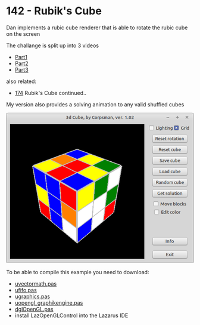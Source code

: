 # 142 - Rubik's Cube

Dan implements a rubic cube renderer that is able to rotate the rubic cube on the screen

The challange is split up into 3 videos
- [Part1](https://www.youtube.com/watch?v=9PGfL4t-uqE)
- [Part2](https://www.youtube.com/watch?v=EGmVulED_4M)
- [Part3](https://www.youtube.com/watch?v=8U2gsbNe1Uo)

also related:
- [174](https://www.youtube.com/watch?v=GbHGGYSwVvY&t=7318s) Rubik's Cube continued..

My version also provides a solving animation to any valid shuffled cubes

![](preview.png)

To be able to compile this example you need to download:

- [uvectormath.pas](https://github.com/PascalCorpsman/Examples/blob/master/data_control/uvectormath.pas)
- [ufifo.pas](https://github.com/PascalCorpsman/Examples/blob/master/data_control/ufifo.pas)
- [ugraphics.pas](https://github.com/PascalCorpsman/Examples/blob/master/graphics/ugraphics.pas)
- [uopengl_graphikengine.pas](https://github.com/PascalCorpsman/Examples/blob/master/OpenGL/uopengl_graphikengine.pas)
- [dglOpenGL.pas](https://github.com/SaschaWillems/dglOpenGL/blob/master/dglOpenGL.pas)
- install LazOpenGLControl into the Lazarus IDE

